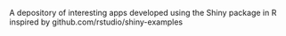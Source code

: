 A depository of interesting apps developed using the Shiny package in R inspired by github.com/rstudio/shiny-examples
